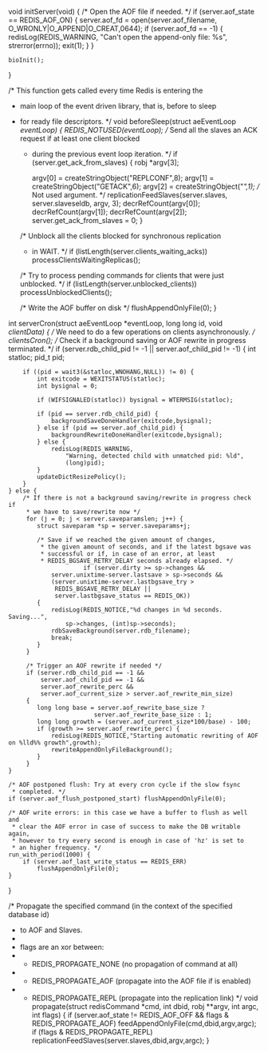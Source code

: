 
void initServer(void) {
    /* Open the AOF file if needed. */
    if (server.aof_state == REDIS_AOF_ON) {
        server.aof_fd = open(server.aof_filename,
                               O_WRONLY|O_APPEND|O_CREAT,0644);
        if (server.aof_fd == -1) {
            redisLog(REDIS_WARNING, "Can't open the append-only file: %s",
                strerror(errno));
            exit(1);
        }
    }
	
	bioInit();
}

/* This function gets called every time Redis is entering the
 * main loop of the event driven library, that is, before to sleep
 * for ready file descriptors. */
void beforeSleep(struct aeEventLoop *eventLoop) {
    REDIS_NOTUSED(eventLoop);
	    /* Send all the slaves an ACK request if at least one client blocked
     * during the previous event loop iteration. */
    if (server.get_ack_from_slaves) {
        robj *argv[3];

        argv[0] = createStringObject("REPLCONF",8);
        argv[1] = createStringObject("GETACK",6);
        argv[2] = createStringObject("*",1); /* Not used argument. */
        replicationFeedSlaves(server.slaves, server.slaveseldb, argv, 3);
        decrRefCount(argv[0]);
        decrRefCount(argv[1]);
        decrRefCount(argv[2]);
        server.get_ack_from_slaves = 0;
    }

	
    /* Unblock all the clients blocked for synchronous replication
     * in WAIT. */
    if (listLength(server.clients_waiting_acks))
        processClientsWaitingReplicas();

    /* Try to process pending commands for clients that were just unblocked. */
    if (listLength(server.unblocked_clients))
        processUnblockedClients();

    /* Write the AOF buffer on disk */
    flushAppendOnlyFile(0);
}

int serverCron(struct aeEventLoop *eventLoop, long long id, void *clientData) {
    /* We need to do a few operations on clients asynchronously. */
    clientsCron();
    /* Check if a background saving or AOF rewrite in progress terminated. */
    if (server.rdb_child_pid != -1 || server.aof_child_pid != -1) {
        int statloc;
        pid_t pid;

        if ((pid = wait3(&statloc,WNOHANG,NULL)) != 0) {
            int exitcode = WEXITSTATUS(statloc);
            int bysignal = 0;

            if (WIFSIGNALED(statloc)) bysignal = WTERMSIG(statloc);

            if (pid == server.rdb_child_pid) {
                backgroundSaveDoneHandler(exitcode,bysignal);
            } else if (pid == server.aof_child_pid) {
                backgroundRewriteDoneHandler(exitcode,bysignal);
            } else {
                redisLog(REDIS_WARNING,
                    "Warning, detected child with unmatched pid: %ld",
                    (long)pid);
            }
            updateDictResizePolicy();
        }
    } else {
        /* If there is not a background saving/rewrite in progress check if
         * we have to save/rewrite now */
         for (j = 0; j < server.saveparamslen; j++) {
            struct saveparam *sp = server.saveparams+j;

            /* Save if we reached the given amount of changes,
             * the given amount of seconds, and if the latest bgsave was
             * successful or if, in case of an error, at least
             * REDIS_BGSAVE_RETRY_DELAY seconds already elapsed. */
			             if (server.dirty >= sp->changes &&
                server.unixtime-server.lastsave > sp->seconds &&
                (server.unixtime-server.lastbgsave_try >
                 REDIS_BGSAVE_RETRY_DELAY ||
                 server.lastbgsave_status == REDIS_OK))
            {
                redisLog(REDIS_NOTICE,"%d changes in %d seconds. Saving...",
                    sp->changes, (int)sp->seconds);
                rdbSaveBackground(server.rdb_filename);
                break;
            }
         }

         /* Trigger an AOF rewrite if needed */
         if (server.rdb_child_pid == -1 &&
             server.aof_child_pid == -1 &&
             server.aof_rewrite_perc &&
             server.aof_current_size > server.aof_rewrite_min_size)
         {
            long long base = server.aof_rewrite_base_size ?
                            server.aof_rewrite_base_size : 1;
            long long growth = (server.aof_current_size*100/base) - 100;
            if (growth >= server.aof_rewrite_perc) {
                redisLog(REDIS_NOTICE,"Starting automatic rewriting of AOF on %lld%% growth",growth);
                rewriteAppendOnlyFileBackground();
            }
         }
    }
	
    /* AOF postponed flush: Try at every cron cycle if the slow fsync
     * completed. */
    if (server.aof_flush_postponed_start) flushAppendOnlyFile(0);

    /* AOF write errors: in this case we have a buffer to flush as well and
     * clear the AOF error in case of success to make the DB writable again,
     * however to try every second is enough in case of 'hz' is set to
     * an higher frequency. */
    run_with_period(1000) {
        if (server.aof_last_write_status == REDIS_ERR)
            flushAppendOnlyFile(0);
    }
}

/* Propagate the specified command (in the context of the specified database id)
 * to AOF and Slaves.
 *
 * flags are an xor between:
 * + REDIS_PROPAGATE_NONE (no propagation of command at all)
 * + REDIS_PROPAGATE_AOF (propagate into the AOF file if is enabled)
 * + REDIS_PROPAGATE_REPL (propagate into the replication link)
 */
void propagate(struct redisCommand *cmd, int dbid, robj **argv, int argc,
               int flags)
{
    if (server.aof_state != REDIS_AOF_OFF && flags & REDIS_PROPAGATE_AOF)
        feedAppendOnlyFile(cmd,dbid,argv,argc);
    if (flags & REDIS_PROPAGATE_REPL)
        replicationFeedSlaves(server.slaves,dbid,argv,argc);
}



